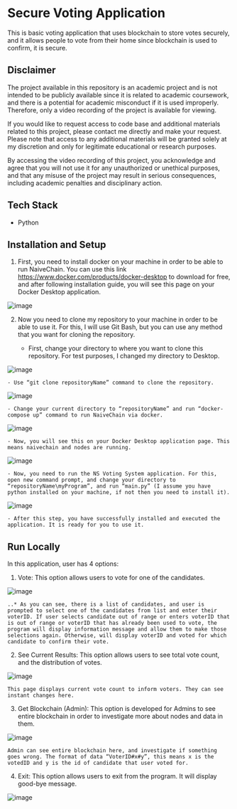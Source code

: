 
# Secure Voting Application

This is basic voting application that uses blockchain to store votes securely, and it allows people to vote from their home since blockchain is used to confirm, it is secure.

##  Disclaimer
The project available in this repository is an academic project and is not intended to be publicly available since it is related to academic coursework, and there is a potential for academic misconduct if it is used improperly. Therefore, only a video recording of the project is available for viewing.

If you would like to request access to code base and additional materials related to this project, please contact me directly and make your request. Please note that access to any additional materials will be granted solely at my discretion and only for legitimate educational or research purposes.

By accessing the video recording of this project, you acknowledge and agree that you will not use it for any unauthorized or unethical purposes, and that any misuse of the project may result in serious consequences, including academic penalties and disciplinary action.
## Tech Stack

- Python


## Installation and Setup

1. First, you need to install docker on your machine in order to be able to run NaiveChain. You can use this link https://www.docker.com/products/docker-desktop to download for free, and after following installation guide, you will see this page on your Docker Desktop application.

![image](https://user-images.githubusercontent.com/64825806/226467564-8d1c5519-8448-4fa9-8c2b-780980a37a75.png)

2. Now you need to clone my repository to your machine in order to be able to use it. For this, I will use Git Bash, but you can use any method that you want for cloning the repository.

	- First, change your directory to where you want to clone this repository. For test purposes, I changed my directory to Desktop.

  ![image](https://user-images.githubusercontent.com/64825806/226467606-2cff338c-b6f0-43b6-95b4-49516314345e.png)

	- Use “git clone repositoryName” command to clone the repository.
	
  ![image](https://user-images.githubusercontent.com/64825806/226467643-4ff74e4e-2667-4c1d-9a46-6291c6c4366c.png)

	- Change your current directory to “repositoryName” and run “docker-compose up” command to run NaiveChain via docker.
	
  ![image](https://user-images.githubusercontent.com/64825806/226467675-e9b8b8fb-60f1-498e-b6cc-ed5521df42ed.png)

	- Now, you will see this on your Docker Desktop application page. This means naivechain and nodes are running.
	
  ![image](https://user-images.githubusercontent.com/64825806/226467706-c77c1138-7735-4370-bfe0-c132bc598871.png)

	- Now, you need to run the NS Voting System application. For this, open new command prompt, and change your directory to “repositoryName\myProgram”, and run “main.py” (I assume you have python installed on your machine, if not then you need to install it).
	
  ![image](https://user-images.githubusercontent.com/64825806/226467732-f35a7a60-dd9f-4d5c-92f0-8d3017fd09f3.png)

	- After this step, you have successfully installed and executed the application. It is ready for you to use it.
	
## Run Locally
In this application, user has 4 options:

1. Vote: This option allows users to vote for one of the candidates.

![image](https://user-images.githubusercontent.com/64825806/226467774-1a02c5a0-37b4-49ca-9787-7ab70604eb70.png)

	..* As you can see, there is a list of candidates, and user is prompted to select one of the candidates from list and enter their voterID. If user selects candidate out of range or enters voterID that is out of range or voterID that has already been used to vote, the program will display information message and allow them to make those selections again. Otherwise, will display voterID and voted for which candidate to confirm their vote.
	
2. See Current Results: This option allows users to see total vote count, and the distribution of votes.

![image](https://user-images.githubusercontent.com/64825806/226467805-01637b4e-e571-4931-8d7b-d1b68b868299.png)

	This page displays current vote count to inform voters. They can see instant changes here.
	
3. Get Blockchain (Admin): This option is developed for Admins to see entire blockchain in order to investigate more about nodes and data in them.

![image](https://user-images.githubusercontent.com/64825806/226467832-4f1d6631-a85c-4752-920f-55274f429d36.png)

	Admin can see entire blockchain here, and investigate if something goes wrong. The format of data “VoterID#x#y”, this means x is the votedID and y is the id of candidate that user voted for.
	
4. Exit: This option allows users to exit from the program. It will display good-bye message.

![image](https://user-images.githubusercontent.com/64825806/226467874-9c498ca1-72ee-4143-8468-79f9ef6f214f.png)

